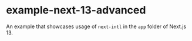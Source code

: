# example-next-13-advanced

An example that showcases usage of `next-intl` in the `app` folder of Next.js 13.
